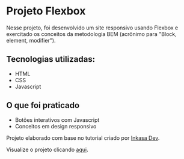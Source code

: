 # Projeto Flexbox

Nesse projeto, foi desenvolvido um site responsivo usando Flexbox e exercitado os conceitos da metodologia BEM (acrônimo para "Block, element, modifier").

## Tecnologias utilizadas:
- HTML
- CSS
- Javascript

## O que foi praticado
- Botões interativos com Javascript
- Conceitos em design responsivo

Projeto elaborado com base no tutorial criado por [Inkasa Dev](https://www.youtube.com/@InkasaDev).

Visualize o projeto clicando [aqui](https://ssgbrl-flexbox.netlify.app/).
